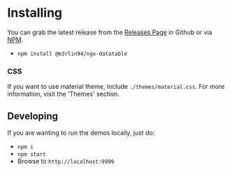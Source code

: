 # Installing

You can grab the latest release from the [Releases Page](https://github.com/m3rlin94/ngx-datatable/releases)
in Github or via [NPM](https://www.npmjs.com/package/@m3rlin94/ngx-datatable).

- `npm install @m3rlin94/ngx-datatable`

### CSS

If you want to use material theme, include `./themes/material.css`. For more information, visit the 'Themes' section.

## Developing

If you are wanting to run the demos locally, just do:

- `npm i`
- `npm start`
- Browse to `http://localhost:9999`
